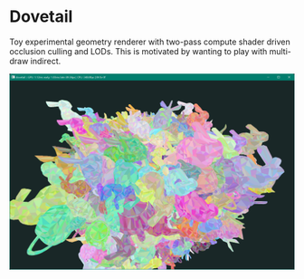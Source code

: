 # Dovetail

Toy experimental geometry renderer with two-pass compute shader driven occlusion culling and LODs. This is motivated by wanting to play with multi-draw indirect.

![screenshot showing rendered geometry and timings](media/screenshot.png)
